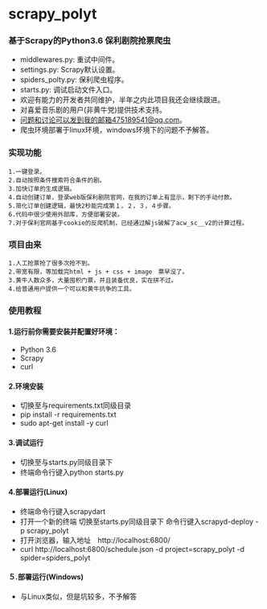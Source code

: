 # scrapy_polyt
### 基于Scrapy的Python3.6 保利剧院抢票爬虫

+ middlewares.py: 重试中间件。
+ settings.py: Scrapy默认设置。
+ spiders_polty.py: 保利爬虫程序。
+ starts.py: 调试启动文件入口。
+ 欢迎有能力的开发者共同维护，半年之内此项目我还会继续跟进。
+ 对喜爱音乐剧的用户(非黄牛党)提供技术支持。
+ 问题和讨论可以发到我的邮箱475189541@qq.com。
+ 爬虫环境部署于linux环境，windows环境下的问题不予解答。

### 实现功能
```
1.一键登录。
2.自动按照条件搜索符合条件的剧。
3.加快订单的生成逻辑。
4.自动创建订单，登录web版保利剧院官网，在我的订单上有显示，剩下的手动付款。
5.简化订单创建逻辑，最快2秒能完成第１，２，３，４步骤。
6.代码中很少使用外部库，方便部署安装。
7.对于保利官网基于cookie的反爬机制，已经通过解js破解了acw_sc__v2的计算过程。
```

### 项目由来

```
1.人工抢票抢了很多次抢不到。
2.带宽有限，等加载完html + js + css + image　票早没了。
3.黄牛人数众多，大量囤积门票，并且装备优良，实在拼不过。
4.给普通用户提供一个可以和黄牛抗争的工具。
```

### 使用教程

#### 1.运行前你需要安装并配置好环境：

+ Python 3.6
+ Scrapy
+ curl

#### 2.环境安装

+ 切换至与requirements.txt同级目录
+ pip install -r requirements.txt
+ sudo apt-get install -y curl

#### 3.调试运行

+ 切换至与starts.py同级目录下
+ 终端命令行键入python starts.py

#### 4.部署运行(Linux)

+ 终端命令行键入scrapydart
+ 打开一个新的终端 切换至starts.py同级目录下 命令行键入scrapyd-deploy -p scrapy_polyt
+ 打开浏览器，输入地址　http://localhost:6800/
+ curl http://localhost:6800/schedule.json -d project=scrapy_polyt -d spider=spiders_polyt

#### ５.部署运行(Windows)

+ 与Linux类似，但是坑较多，不予解答


